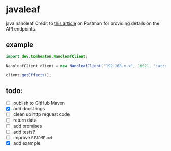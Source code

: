 # javaleaf

java nanoleaf
Credit to [this article](https://documenter.getpostman.com/view/1559645/RW1gEcCH) on Postman for providing details on the API endpoints.


## example

```java
import dev.tomheaton.NanoleafClient;

NanoleafClient client = new NanoleafClient("192.168.x.x", 16021, ":accessToken:");

client.getEffects();
```

## todo:

- [ ] publish to GitHub Maven
- [x] add docstrings
- [ ] clean up http request code
- [ ] return data
- [ ] add promises
- [ ] add tests?
- [ ] improve `README.md`
- [x] add example